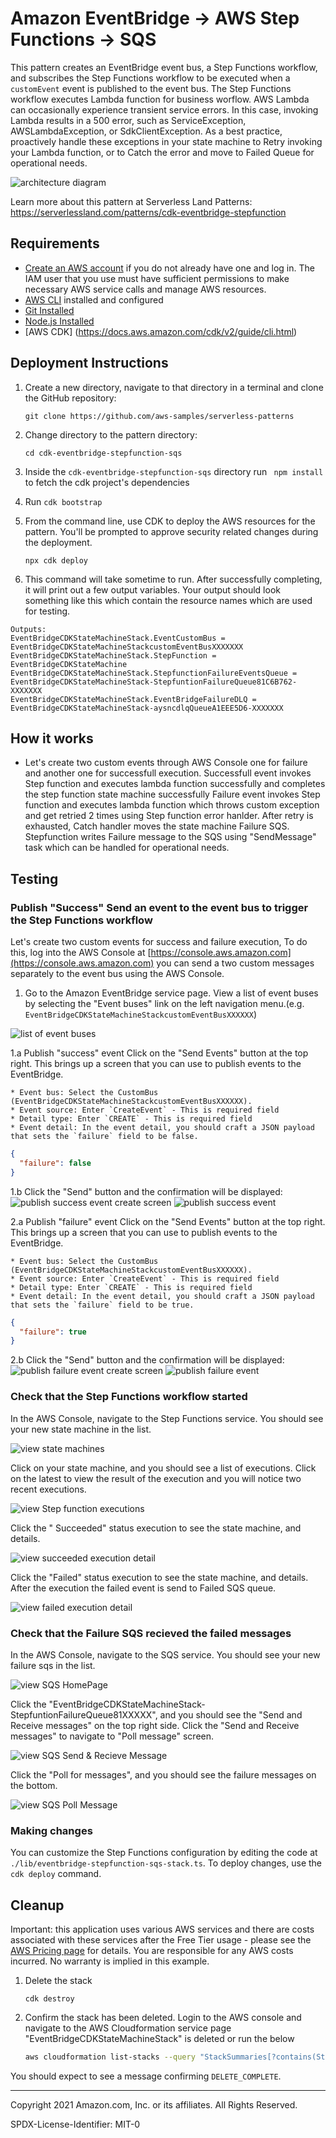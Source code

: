 # Amazon EventBridge -> AWS Step Functions -> SQS

This pattern creates an EventBridge event bus, a Step Functions workflow, and subscribes the Step Functions workflow to be executed when a `customEvent` event is published to the event bus. The Step Functions workflow executes Lambda function for business worflow. AWS Lambda can occasionally experience transient service errors. In this case, invoking Lambda results in a 500 error, such as ServiceException, AWSLambdaException, or SdkClientException. As a best practice, proactively handle these exceptions in your state machine to Retry invoking your Lambda function, or to Catch the error and move to Failed Queue for operational needs. 

![architecture diagram](architecture.png)

Learn more about this pattern at Serverless Land Patterns: https://serverlessland.com/patterns/cdk-eventbridge-stepfunction

## Requirements

* [Create an AWS account](https://portal.aws.amazon.com/gp/aws/developer/registration/index.html) if you do not already have one and log in. The IAM user that you use must have sufficient permissions to make necessary AWS service calls and manage AWS resources.
* [AWS CLI](https://docs.aws.amazon.com/cli/latest/userguide/install-cliv2.html) installed and configured
* [Git Installed](https://git-scm.com/book/en/v2/Getting-Started-Installing-Git)
* [Node.js Installed](https://nodejs.org/en/download/)
* [AWS CDK] (https://docs.aws.amazon.com/cdk/v2/guide/cli.html)

## Deployment Instructions

1. Create a new directory, navigate to that directory in a terminal and clone the GitHub repository:
    ``` 
    git clone https://github.com/aws-samples/serverless-patterns
    ```
1. Change directory to the pattern directory:
    ```
    cd cdk-eventbridge-stepfunction-sqs
    ```
2. Inside the `cdk-eventbridge-stepfunction-sqs` directory run ` npm install` to fetch the cdk project's dependencies

3. Run `cdk bootstrap`

4. From the command line, use CDK to deploy the AWS resources for the pattern. You'll be prompted to approve security related changes during the deployment.
    ```
    npx cdk deploy
    ```
5. This command will take sometime to run. After successfully completing, it will print out a few output variables.  Your output should look something like this which contain the resource names which are used for testing.
```
Outputs:
EventBridgeCDKStateMachineStack.EventCustomBus = EventBridgeCDKStateMachineStackcustomEventBusXXXXXXX
EventBridgeCDKStateMachineStack.StepFunction = EventBridgeCDKStateMachine
EventBridgeCDKStateMachineStack.StepfunctionFailureEventsQueue = EventBridgeCDKStateMachineStack-StepfuntionFailureQueue81C6B762-XXXXXXX
EventBridgeCDKStateMachineStack.EventBridgeFailureDLQ = EventBridgeCDKStateMachineStack-aysncdlqQueueA1EEE5D6-XXXXXXX
```
## How it works

* Let's create two custom events through AWS Console one for failure and another one for successfull execution. 
  Successfull event invokes Step function and executes lambda function successfully and completes the step function state machine successfully 
  Failure event invokes Step function and executes lambda function which throws custom exception and get retried 2 times using Step function error hanlder. After retry is exhausted, Catch handler moves the state machine Failure SQS. Stepfunction writes Failure message to the SQS using "SendMessage" task which can be handled for operational needs. 

## Testing

### Publish "Success" Send an event to the event bus to trigger the Step Functions workflow

Let's create two custom events for success and failure execution, To do this, log into the AWS Console at [https://console.aws.amazon.com](https://console.aws.amazon.com) you can send a two custom messages separately to the event bus using the AWS Console. 

1) Go to the Amazon EventBridge service page. View a list of event buses by selecting the "Event buses" link on the left navigation menu.(e.g. `EventBridgeCDKStateMachineStackcustomEventBusXXXXXX`)

![list of event buses](docs/images/EventBus-Home.png)

1.a Publish "success" event
    Click on the "Send Events" button at the top right. This brings up a screen that you can use to publish events to the EventBridge.

    * Event bus: Select the CustomBus (EventBridgeCDKStateMachineStackcustomEventBusXXXXXX).
    * Event source: Enter `CreateEvent` - This is required field 
    * Detail type: Enter `CREATE` - This is required field
    * Event detail: In the event detail, you should craft a JSON payload that sets the `failure` field to be false.
```json
{
  "failure": false
}
```
1.b Click the "Send" button and the confirmation will be displayed:
![publish success event create screen](docs/images/SuccessEvent-create.png)
![publish success event](docs/images/SuccessEvent-Send.png)

2.a Publish "failure" event
    Click on the "Send Events" button at the top right. This brings up a screen that you can use to publish events to the EventBridge.

    * Event bus: Select the CustomBus (EventBridgeCDKStateMachineStackcustomEventBusXXXXXX).
    * Event source: Enter `CreateEvent` - This is required field 
    * Detail type: Enter `CREATE` - This is required field
    * Event detail: In the event detail, you should craft a JSON payload that sets the `failure` field to be true.
```json
{
  "failure": true
}
```
2.b Click the "Send" button and the confirmation will be displayed:
![publish failure event create screen](docs/images/FailureEvent-create.png)
![publish failure event](docs/images/FailureEvent-Send.png)

### Check that the Step Functions workflow started

In the AWS Console, navigate to the Step Functions service. You should see your new state machine in the list.

![view state machines](docs/images/StepFunction-Home.png)

Click on your state machine, and you should see a list of executions. Click on the latest to view the result of the execution and you will notice two recent executions. 

![view Step function executions](docs/images/StepFunction-failure-home.png)

Click the " Succeeded" status execution to see the state machine, and details. 

![view succeeded execution detail](docs/images/Stepfunction-success-home.png)

Click the "Failed" status execution to see the state machine, and details. After the execution the failed event is send to Failed SQS queue.

![view failed execution detail](docs/images/Stepfunction-failure-detail.png)

### Check that the Failure SQS recieved the failed messages

In the AWS Console, navigate to the SQS service. You should see your new failure sqs in the list.

![view SQS HomePage](docs/images/FailureSQS-Home.png)

Click the "EventBridgeCDKStateMachineStack-StepfuntionFailureQueue81XXXXX", and you should see the "Send and Receive messages" on the top right side. Click the "Send and Receive messages" to navigate to "Poll message" screen. 

![view SQS Send & Recieve Message](docs/images/SQS-Poll-Message-Home.png)

Click the "Poll for messages", and you should see the failure messages on the bottom.

![view SQS Poll Message](docs/images/SQS-Poll-Message.png)

### Making changes

You can customize the Step Functions configuration by editing the code at `./lib/eventbridge-stepfunction-sqs-stack.ts`. To deploy changes, use the `cdk deploy` command.

## Cleanup

Important: this application uses various AWS services and there are costs associated with these services after the Free Tier usage - please see the [AWS Pricing page](https://aws.amazon.com/pricing/) for details. You are responsible for any AWS costs incurred. No warranty is implied in this example.
 
1. Delete the stack
    ```
    cdk destroy
    ```

2. Confirm the stack has been deleted. Login to the AWS console and navigate to the AWS Cloudformation service page "EventBridgeCDKStateMachineStack" is deleted or run the below 
    ```bash
    aws cloudformation list-stacks --query "StackSummaries[?contains(StackName,'CdkEventbridgeStepfunctionStack')].StackStatus"
    ```

You should expect to see a message confirming `DELETE_COMPLETE`.

----
Copyright 2021 Amazon.com, Inc. or its affiliates. All Rights Reserved.

SPDX-License-Identifier: MIT-0

